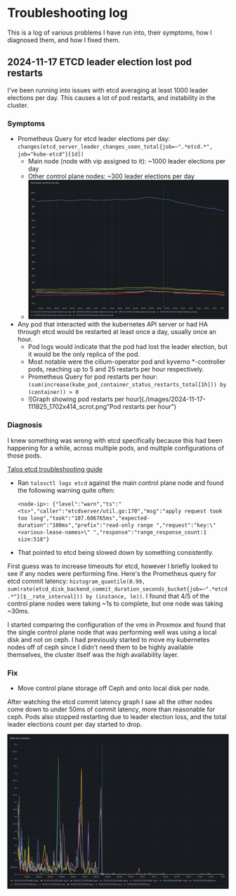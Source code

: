 # Troubleshooting log

This is a log of various problems I have run into, their symptoms, how I diagnosed them, and how I fixed them.

## 2024-11-17 ETCD leader election lost pod restarts

I've been running into issues with etcd averaging at least 1000 leader elections per day.
This causes a lot of pod restarts, and instability in the cluster.

### Symptoms

- Prometheus Query for etcd leader elections per day: `changes(etcd_server_leader_changes_seen_total{job=~".*etcd.*", job="kube-etcd"}[1d])`
  - Main node (node with vip assigned to it): ~1000 leader elections per day
  - Other control plane nodes: ~300 leader elections per day
  - ![Graph showing etcd leader elections per day](./images/2024-11-17-111954_1698x1177_scrot.png "etcd leader elections per day")
- Any pod that interacted with the kubernetes API server or had HA through etcd would be restarted at least once a day, usually once an hour.
  - Pod logs would indicate that the pod had lost the leader election, but it would be the only replica of the pod.
  - Most notable were the cilium-operator pod and kyverno *-controller pods, reaching up to 5 and 25 restarts per hour respectively.
  - Prometheus Query for pod restarts per hour: `(sum(increase(kube_pod_container_status_restarts_total[1h])) by (container)) > 0`
  - ![Graph showing pod restarts per hour](./images/2024-11-17-111825_1702x414_scrot.png"Pod restarts per hour")

### Diagnosis

I knew something was wrong with etcd specifically because this had been happening for a while, across multiple pods, and multiple configurations of those pods.

[Talos etcd troubleshooting guide](https://www.talos.dev/v1.8/guides/troubleshooting/etcd/)
  - Ran `talosctl logs etcd` against the main control plane node and found the following warning quite often:
    ```
    <node-ip>: {"level":"warn","ts":"<ts>","caller":"etcdserver/util.go:170","msg":"apply request took too long","took":"107.606765ms","expected-duration":"100ms","prefix":"read-only range ","request":"key:\"<various-lease-names>\" ","response":"range_response_count:1 size:518"}
    ```
  - That pointed to etcd being slowed down by something consistently.

First guess was to increase timeouts for etcd, however I briefly looked to see if any nodes were performing fine.
Here's the Prometheus query for etcd commit latency: `histogram_quantile(0.99, sum(rate(etcd_disk_backend_commit_duration_seconds_bucket{job=~".*etcd.*"}[$__rate_interval])) by (instance, le))`.
I found that 4/5 of the control plane nodes were taking ~1s to complete, but one node was taking ~30ms.

I started comparing the configuration of the vms in Proxmox and found that the single control plane node that was performing well was using a local disk and not on ceph.
I had previously started to move my kubernetes nodes off of ceph since I didn't need them to be highly available themselves, the cluster itself was the high availability layer.


### Fix

- Move control plane storage off Ceph and onto local disk per node.

After watching the etcd commit latency graph I saw all the other nodes come down to under 50ms of commit latency, more than reasonable for ceph.
Pods also stopped restarting due to leader election loss, and the total leader elections count per day started to drop.

![Graph showing commit latency dropping after the change](./images/2024-11-17-111207_1696x1184_scrot.png "Commit latency graph")

